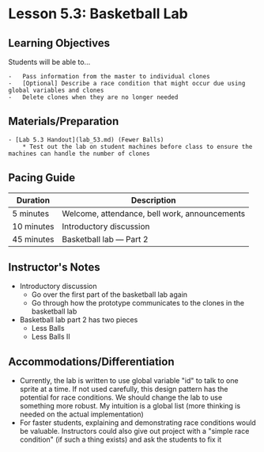 # Lesson 5.3: Basketball Lab

## Learning Objectives

Students will be able to...

    -   Pass information from the master to individual clones
    -   [Optional] Describe a race condition that might occur due using global variables and clones
    -   Delete clones when they are no longer needed

## Materials/Preparation
    - [Lab 5.3 Handout](lab_53.md) (Fewer Balls)
        * Test out the lab on student machines before class to ensure the machines can handle the number of clones

## Pacing Guide

| Duration   | Description                                   |
| ---------- | --------------------------------------------- |
| 5 minutes  | Welcome, attendance, bell work, announcements |
| 10 minutes | Introductory discussion                       |
| 45 minutes | Basketball lab — Part 2                       |

## Instructor's Notes

-   Introductory discussion
    -   Go over the first part of the basketball lab again
    -   Go through how the prototype communicates to the clones in the basketball lab 
-   Basketball lab part 2 has two pieces
    -   Less Balls <!-- http://tealsclass.com/mod/page/view.php?id=14794 -->
    -   Less Balls II <!-- http://tealsclass.com/mod/page/view.php?id=14795 -->

## Accommodations/Differentiation

-   Currently, the lab is written to use global variable "id" to talk to one sprite at a time. If not used carefully, this design pattern has the potential for race conditions. We should change the lab to use something more robust. My intuition is a global list (more thinking is needed on the actual implementation)
-   For faster students, explaining and demonstrating race conditions would be valuable. Instructors could also give out project with a "simple race condition" (if such a thing exists) and ask the students to fix it
